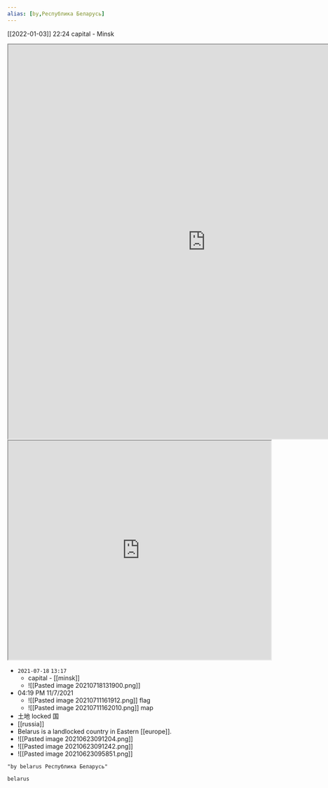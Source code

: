 ```yaml
---
alias: [by,Республика Беларусь]
---
```


[[2022-01-03]] 22:24
capital - Minsk
<iframe src="https://duckduckgo.com/?t=ffab&q=belarus&ia=web&iaxm=about" width="900" height="900" ></iframe>

<iframe src="https://www.populationpyramid.net/belarus/2019/" width="600" height="500" ></iframe>

- `2021-07-18`  `13:17`
	- capital - [[minsk]]
	- ![[Pasted image 20210718131900.png]]
- 04:19 PM 11/7/2021
	- ![[Pasted image 20210711161912.png]] flag
	- ![[Pasted image 20210711162010.png]] map
- 土地 locked 国
- [[russia]]
- Belarus is a landlocked country in Eastern [[europe]].
- ![[Pasted image 20210623091204.png]]
- ![[Pasted image 20210623091242.png]]
- ![[Pasted image 20210623095851.png]]

```query 2021-10-01 22:52
"by belarus Республика Беларусь"
```

```query 2021-10-01 22:52
belarus
```